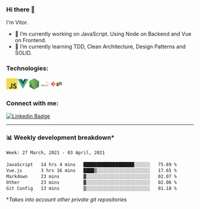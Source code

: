 ### Hi there 👋

I'm Vitor.

- 🔭 I’m currently working on JavaScript. Using Node on Backend and Vue on Frontend.
- 🌱 I’m currently learning TDD, Clean Architecture, Design Patterns and SOLID.

### Technologies:
<img align="left" alt="Javascript" width="30px" src="https://raw.githubusercontent.com/github/explore/80688e429a7d4ef2fca1e82350fe8e3517d3494d/topics/javascript/javascript.png"/>
<img align="left" alt="VueJs" width="30px" src="https://raw.githubusercontent.com/github/explore/80688e429a7d4ef2fca1e82350fe8e3517d3494d/topics/vue/vue.png"/>
<img align="left" alt="Nodejs" width="30px" src="https://raw.githubusercontent.com/github/explore/80688e429a7d4ef2fca1e82350fe8e3517d3494d/topics/nodejs/nodejs.png" />
<img align="left" alt="Mysql" width="30px" src="https://raw.githubusercontent.com/github/explore/80688e429a7d4ef2fca1e82350fe8e3517d3494d/topics/mysql/mysql.png"/>
<img align="left" alt="Git" width="30px" src="https://raw.githubusercontent.com/github/explore/80688e429a7d4ef2fca1e82350fe8e3517d3494d/topics/git/git.png"/> 

<br /> <br />
### Connect with me:
[![Linkedin Badge](https://img.shields.io/badge/-LinkedIn-blue?style=flat-square&logo=Linkedin&logoColor=white&link=https://www.linkedin.com/in/felipefialho)](https://www.linkedin.com/in/vitorlc)

---

<!-- <p align="center"> <img src="https://komarev.com/ghpvc/?username=vitorlc&label=👀" alt="eitchtee" /> </p> -->
### :bar_chart: Weekly development breakdown*
<!--START_SECTION:waka-->
```text
Week: 27 March, 2021 - 03 April, 2021

JavaScript   14 hrs 4 mins   ███████████████████░░░░░░   75.69 % 
Vue.js       3 hrs 16 mins   ████▒░░░░░░░░░░░░░░░░░░░░   17.65 % 
Markdown     23 mins         ▓░░░░░░░░░░░░░░░░░░░░░░░░   02.07 % 
Other        23 mins         ▓░░░░░░░░░░░░░░░░░░░░░░░░   02.06 % 
Git Config   13 mins         ▒░░░░░░░░░░░░░░░░░░░░░░░░   01.18 % 
```
<!--END_SECTION:waka-->

**Takes into account other private git repositories*

